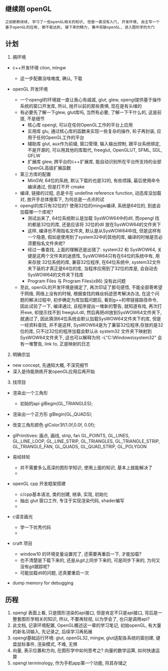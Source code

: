
## 继续刚 openGL 
    之前断断续续, 学习了一些openGL相关的知识, 但是一直没有入门, 开发环境, 自主写一个基于openGL的应用, 都不能达到, 接下来的精力, 集中突破openGL, 进入图形学的大门

## 计划
1. 搞环境
- c++开发环境
    clion, mingw
    * 这一步配置没啥难度, 确认, 下载

- openGL 开发环境
    * 一个opengl的环境就一直让我心有戚戚, glut, glew, opengl提供基于操作系统的窗口开发库, 所以, 抛开以前的那些畏惧, 现在是有头绪的 
    * 有必要先了解一下glew, glut库吗, 当然有必要, 了解一下干什么的, 这是前提, 不是细节
        + 核心库 opengl, 可以在任何OpenGL工作的平台上应用
        + 实用库 glu, 通过核心库的函数来实现一些复杂的操作, 轮子再封装, 应用于任何OpenGL工作的平台 
        + 辅助库 glut, aux作为前缀, 窗口管理, 输入输出控制, 跟平台系统绑定, 不是开源的, 可以用其他的库取代, freeglut, OpenGLUT, SFML, SDL, GFLW  
        + 扩展库 glew, 跨平台的c++扩展库, 能自动识别所在平台所支持的全部OpenGL高级扩展函数
    * 第三方库的配置
        + MinGW, 64位的系统, 默认下载的也是32的, 有些烦躁, 最后使用命令编译通过, 但是打不开
    cmake 
    * 编译, 链接的过程, 总是卡在 undefine reference function, 动态库没加载对, 放开手总体搜索下, 为何总是一点点的试
    * opengl的库只有32位的? 使用32位的mingw编译, 系统是64位的, 到底会加载哪一个库呢?
        + 测试出来了, 64位系统默认是加载 SysWOW64中的dll, 而opengl 找的都是32位的库, 还是应该将 32位的dll 放在SysWOW64的文件夹下
        + 这样, 编译也不用指名文件夹, 默认是从SysWOW64中找, 但是这样有一个隐患, 假如是使用到了system32中的其他的库, 编译的时候是否必须要指名文件夹呢?
        + 经过一番查找, 上面的理解还是出错了: system32 和 SysWOW64, 关键是这两个文件夹的迷惑性, SysWOW64只有在64位的系统中有, 用来存放 32位系统的库, 兼容32位程序, 在64位系统中, system32文件夹下装的才真正是64位的库, 当程序应用到了32位的库是, 会自动去SysWOW64的文件夹下找库
        + Program Files 与 Program Files(x86) 没有此问题 
    * 至此, openGL的开发环境是搞定了, 再次印证了那句感悟, 不能全部寄希望于网络, 网络上没有的时候, 根据查找的蛛丝蚂迹思考解决办法, 在这个问题的解决过程中, 初步确定为库加载问题后, 看到g++的带链接路径命令, 因此试验了一下, 编译通过, 且程序提出一堆新的警告, 就知道有戏, 再次打开exe, 却提示找不到 freeglut.dll, 然后再把dll放到SysWOW64文件夹下,就通过了, 因此猜测64位系统会默认加载SysWOW64文件夹下的库, 但是一经资料查找, 并不是这样, SysWOW64是为了兼容32位程序,存放的是32位的库, 只不过32位的程序加载会默认从 system32 文件夹下映射到 SysWOW64文件夹下, 这也可以解释为何 -L"C:\Windows\system32" 会有一堆警告, link to, 正是映射的日志

2. 明确宗旨
- new concept, 先通知大概, 不深究细节
- 深入是待能熟练开发openGL应用后再开始  

3. 找项目
- 渲染出一个三角形
    * 初始的api
    glBegin(GL_TRIANGLES);

- 渲染出一个正方形
    glBegin(GL_QUADS);

- 改变三角形颜色
    glColor3f(1.0f,0.0f, 0.0f);

- glPrimitives: 画点, 画线, strip, fan 
    GL_POINTS, GL_LINES, GL_LINE_LOOP, GL_LINE_STRIP, GL_TRIANGLES, GL_TRIANGLE_STRIP, GL_TRIANGLE_FAN, GL_QUADS, GL_QUAD_STRIP, GL_POLYGON

- 易经转轮
    * 并不需要多么高深的图形学知识, 使用上面的知识, 基本上就能解决了
    * 
- openGL cpp 开发框架搭建
    * c/cpp基本语法, 类的创建, 继承, 实现, 初始化
    * 抽出 glut 窗口工作, 专注于实现渲染代码, shader编写
    * 

- c语言画光
    * 学一下优秀代码
    * 

- craft 项目
    * window10 的环境变量设置完了, 还需要再重启一下, 才能加载? 
    * 也不清楚是下载下来的, 还是从git上同步下来的, 可是同步下来的, 为何又没有git跟踪呢? 
    * 可能加载dll的问题, 还真要重启一次

- dump memory for debugging

## 历程
1. opengl 表面上看, 只是图形渲染的api接口, 但是肯定不只是api接口, 背后是一整套图形学相关的知识, 所以, 不要再轻视, 以为学会了, 也只是调用api? 
2. 此文档, 记录环境配置, OpenGL概述这一章的学习笔记, 初始openGL, 有大量的新名词输入, 先记录之, 后续学习再拓展
3. opengl基础运行环境: glut, openGL32, mingw, glut适配各系统的窗创建, 键盘鼠标事件, 渲染模式, 不难, 无惧
4. 向量, 表示位置和方向, 在图形学中如何思考之? 向量的数学运算, 如何快速运算
5. opengl terminology, 作为手机app第一个功能, 将其存储之 

